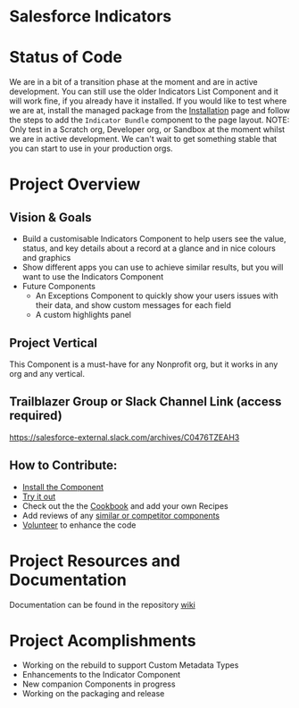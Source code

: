 # Salesforce Indicators

# Status of Code
We are in a bit of a transition phase at the moment and are in active development. 
You can still use the older Indicators List Component and it will work fine, if you already have it installed.
If you would like to test where we are at, install the managed package from the [Installation](../../wiki/Installing-Salesforce-Indicators) page and follow the steps to add the `Indicator Bundle` component to the page layout. 
NOTE: Only test in a Scratch org, Developer org, or Sandbox at the moment whilst we are in active development.
We can't wait to get something stable that you can start to use in your production orgs. 

# Project Overview
## Vision & Goals
* Build a customisable Indicators Component to help users see the value, status, and key details about a record at a glance and in nice colours and graphics 
* Show different apps you can use to achieve similar results, but you will want to use the Indicators Component
* Future Components
  * An Exceptions Component to quickly show your users issues with their data, and show custom messages for each field
  * A custom highlights panel

## Project Vertical
This Component is a must-have for any Nonprofit org, but it works in any org and any vertical. 

## Trailblazer Group or Slack Channel Link (access required)
https://salesforce-external.slack.com/archives/C0476TZEAH3

## How to Contribute:
- [Install the Component](../../wiki/Installing-Salesforce-Indicators)
- [Try it out](../../wiki/Indicator-Bundle)
- Check out the the [Cookbook](../../wiki/Cookbook) and add your own Recipes
- Add reviews of any [similar or competitor components](../../wiki/Other-Components)
- [Volunteer](../../wiki/How-to-Volunteer) to enhance the code

# Project Resources and Documentation
Documentation can be found in the repository [wiki](../../wiki)

# Project Acomplishments
* Working on the rebuild to support Custom Metadata Types
* Enhancements to the Indicator Component
* New companion Components in progress
* Working on the packaging and release
